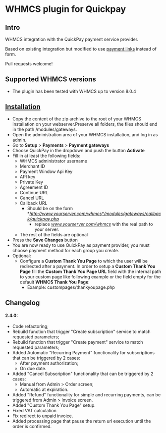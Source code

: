 # WHMCS plugin for Quickpay

## Intro
WHMCS integration with the QuickPay payment service provider.

Based on existing integration but modified to use [payment links](https://learn.quickpay.net/tech-talk/payments/link/) instead of form.

Pull requests welcome!

## Supported WHMCS versions
* The plugin has been tested with WHMCS up to version 8.0.4

## [Installation](https://learn.quickpay.net/helpdesk/en/articles/integrations/whmcs/)
* Copy the content of the zip archive to the root of your WHMCS installation on your webserver.Preserve all folders, the files should end in the path /modules/gateways.
* Open the administration area of your WHMCS installation, and log in as admin.
* Go to **Setup** > **Payments** > **Payment gateways**
* Choose QuickPay in the dropdown and push the button **Activate**
* Fill in at least the following fields:
   - WHMCS administrator username
   - Merchant ID
   - Payment Window Api Key
   - API key
   - Private Key
   - Agreement ID
   - Continue URL
   - Cancel URL
   - Callback URL
      - Should be on the form **http://www.yourserver.com/whmcs*/modules/gateways/callback/quickpay.php*
         - replace *www.yourserver.com/whmcs* with the real path to your server.
   - The rest of the fields are optional
* Press the **Save Changes** button
* You are now ready to use QuickPay as payment provider, you must choose payment method for each group you create.
* Optional:
   - Configure a **Custom Thank You Page** to which the user will be redirected after a payment. In order to setup a **Custom Thank You Page** fill the **Custom Thank You Page URL** field with the internal path to your custom page like following example or the field empty for the default **WHMCS Thank You Page**:
      - Example: custompages/thankyoupage.php

## Changelog
#### 2.4.0:
 * Code refactoring;
 * Rebuild function that trigger "Create subscription" service to match requested parameters;
 * Rebuild function that trigger "Create payment" service to match requested parameters;
 * Added Automatic "Recurring Payment" functionality for subscriptions that can be triggered by 2 cases:
    - After payment authorization;
    - On due date.
 * Added "Cancel Subscription" functionality that can be triggered by 2 cases:
    - Manual from Admin > Order screen;
    - Automatic at expiration.
 * Added "Refund" functionality for simple and recurring payments, can be triggered from Admin > Invoice screen.
 * Added "Custom Thank You Page" setup.
 * Fixed VAT calculation
 * Fix redirect to unpaid invoice.
 * Added processing page that pause the return url execution until the order is confirmed.
